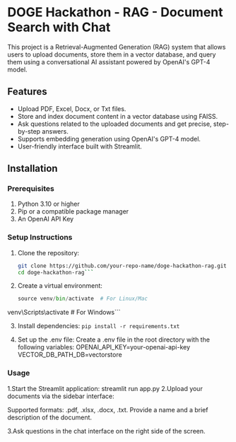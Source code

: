 # DOGE Hackathon - RAG - Document Search with Chat

This project is a Retrieval-Augmented Generation (RAG) system that allows users to upload documents, store them in a vector database, and query them using a conversational AI assistant powered by OpenAI's GPT-4 model.

## Features

- Upload PDF, Excel, Docx, or Txt files.
- Store and index document content in a vector database using FAISS.
- Ask questions related to the uploaded documents and get precise, step-by-step answers.
- Supports embedding generation using OpenAI's GPT-4 model.
- User-friendly interface built with Streamlit.

## Installation

### Prerequisites

1. Python 3.10 or higher
2. Pip or a compatible package manager
3. An OpenAI API Key

### Setup Instructions

1. Clone the repository:

   ```bash
   git clone https://github.com/your-repo-name/doge-hackathon-rag.git
   cd doge-hackathon-rag```
   
2. Create a virtual environment:

   ```python -m venv venv
   source venv/bin/activate  # For Linux/Mac
  venv\Scripts\activate     # For Windows```
  
3. Install dependencies:
  ```pip install -r requirements.txt```

4. Set up the .env file:
   Create a .env file in the root directory with the following variables:
   OPENAI_API_KEY=your-openai-api-key
   VECTOR_DB_PATH_DB=vectorstore

### Usage
1.Start the Streamlit application:
  streamlit run app.py
2.Upload your documents via the sidebar interface:

  Supported formats: .pdf, .xlsx, .docx, .txt.
  Provide a name and a brief description of the document.

3.Ask questions in the chat interface on the right side of the screen.




